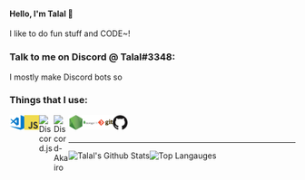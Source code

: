 #### Hello, I'm Talal 👋
I like to do fun stuff and CODE~!

### Talk to me on Discord @ Talal#3348:

I mostly make Discord bots so
<br />

### Things that I use:

[<img align="left" alt="Visual Studio Code" width="26px" src="https://raw.githubusercontent.com/github/explore/80688e429a7d4ef2fca1e82350fe8e3517d3494d/topics/visual-studio-code/visual-studio-code.png" />][VSCode]
[<img align="left" alt="JavaScript" width="26px" src="https://raw.githubusercontent.com/github/explore/80688e429a7d4ef2fca1e82350fe8e3517d3494d/topics/javascript/javascript.png" />][Javascript]
[<img align="left" alt="Discord.js" width="26px" src="https://discord.js.org/static/logo-square.png" />][Discord.js]
[<img align="left" alt="Discord-Akairo" width="26px" src="https://cdn.discordapp.com/icons/305153029567676426/dce0cb1e54f42478985c132800e1f6fc.png" />][Discord-Akairo]
[<img align="left" alt="Node.js" width="26px" src="https://raw.githubusercontent.com/github/explore/80688e429a7d4ef2fca1e82350fe8e3517d3494d/topics/nodejs/nodejs.png" />][Nodejs]
[<img align="left" alt="MongoDB" width="26px" src="https://raw.githubusercontent.com/github/explore/80688e429a7d4ef2fca1e82350fe8e3517d3494d/topics/mongodb/mongodb.png" />][MongoDB]
[<img align="left" alt="Git" width="26px" src="https://raw.githubusercontent.com/github/explore/80688e429a7d4ef2fca1e82350fe8e3517d3494d/topics/git/git.png" />][Git]
[<img align="left" alt="GitHub" width="26px" src="https://raw.githubusercontent.com/github/explore/78df643247d429f6cc873026c0622819ad797942/topics/github/github.png" />][Github]

<br />
<br />

---

<img align="left" alt="Talal's Github Stats" src="https://github-readme-stats.vercel.app/api?username=000Lonewolf&show_icons=true&hide_border=true&count_private=true?theme=radical" />
<img align="left" alt="Top Langauges" src="https://github-readme-stats.vercel.app/api/top-langs/?username=000Lonewolf&hide=typescript,css" />

[VSCode]: https://code.visualstudio.com/
[Javascript]: https://developer.mozilla.org/en-US/docs/Web/JavaScript
[Discord.js]: https://discord.js.org/
[Discord-Akairo]: https://discord-akairo.github.io/#/
[Nodejs]: https://nodejs.org/en/
[MongoDB]: https://www.mongodb.com/
[Git]: https://git-scm.com/
[Github]: https://github.com/
